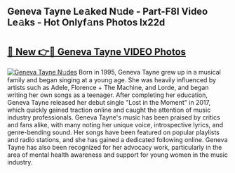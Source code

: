 ## Geneva Tayne Le𝚊ked N𝚞de - Part-F8I Video Le𝚊ks - Hot Onlyf𝚊ns Photos lx22d

# <h2><a href="http://ab89442.deff.icu/?id=Geneva+Tayne">🔗 New 👉🔴 Geneva Tayne VIDEO Photos</a></h2>

[![Geneva Tayne N𝚞des](https://i.imgur.com/rIISA9y.gif)](http://ab89442.deff.icu/?id=Geneva+Tayne)
Born in 1995, Geneva Tayne grew up in a musical family and began singing at a young age. She was heavily influenced by artists such as Adele, Florence + The Machine, and Lorde, and began writing her own songs as a teenager. After completing her education, Geneva Tayne released her debut single "Lost in the Moment" in 2017, which quickly gained traction online and caught the attention of music industry professionals. Geneva Tayne's music has been praised by critics and fans alike, with many noting her unique voice, introspective lyrics, and genre-bending sound. Her songs have been featured on popular playlists and radio stations, and she has gained a dedicated following online. Geneva Tayne has also been recognized for her advocacy work, particularly in the area of mental health awareness and support for young women in the music industry.
